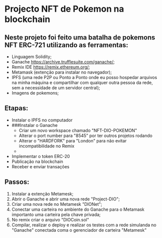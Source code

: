 # Projecto NFT de Pokemon na blockchain

## Neste projeto foi feito uma batalha de pokemons NFT ERC-721 utilizando as ferramentas:
- Linguagem Solidity;
- Ganache <https://archive.trufflesuite.com/ganache/>;
- Remix IDE <https://remix.ethereum.org/>;
- Metamask (extenção para instalar no navegador);
- IPFS (uma rede P2P ou Ponto a Ponto onde eu posso hospedar arquivos na minha máquina e compartilhar com qualquer outra pessoa da rede, sem a necessidade de um servidor central);
- Imagens de pokemons;
  
## Etapas:
- Instalar o IPFS no computador
- ###Instalar o Ganache
  - Criar um novo workspace chamado "NFT-DIO-POKEMON"
  - Alterar o port number para "8545" por ter outros projetos rodando
  - Alterar o "HARDFORK" para "London" para não evitar incompatibilidade no Remix
  - 
- Implementar o token ERC-20
- Publicação na blockchain
- Receber e enviar transações

## Passos:
1. Instalar a extenção Metamesk;
2. Abrir o Ganache e abrir uma nova rede "Project-DIO";
3. Criar uma nova rede no Metamesk "DIONet";
4. Conectar uma carteira no ambiente do Ganache para o Metamask importanto uma carteira pela chave privada;
5. No remix criar o arquivo "DIOCoin.sol"
6. Compilar, realizar o deploy e realizar os testes com a rede simulanda no "Ganache" conectada coma o gerenciador de carteira "Metamesk" 
